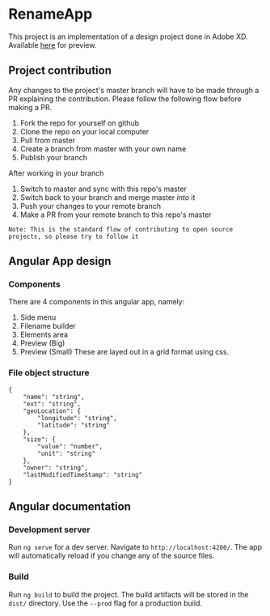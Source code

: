# RenameApp

This project is an implementation of a design project done in Adobe XD.
Available [here](https://xd.adobe.com/view/d5ebd28d-6810-45e1-438a-5a0cc273410c-a3da/) for preview.

## Project contribution
Any changes to the project's master branch will have to be made through a PR explaining the contribution.
Please follow the following flow before making a PR.
1. Fork the repo for yourself on github
2. Clone the repo on your local computer
3. Pull from master
3. Create a branch from master with your own name
4. Publish your branch

After working in your branch
1. Switch to master and sync with this repo's master
2. Switch back to your branch and merge master *into* it
3. Push your changes to your remote branch
4. Make a PR from your remote branch to this repo's master

`Note: This is the standard flow of contributing to open source projects, so please try to follow it`

## Angular App design
### Components
There are 4 components in this angular app, namely:
1. Side menu
2. Filename builder
3. Elements area
4. Preview (Big)
5. Preview (Small)
These are layed out in a grid format using css.
### File object structure
```
{
    "name": "string",
    "ext": "string",
    "geoLocation": {
        "longitude": "string",
        "latitude": "string"
    },
    "size": {
        "value": "number",
        "unit": "string"
    },
    "owner": "string",
    "lastModifiedTimeStamp": "string"
}
```

## Angular documentation
### Development server

Run `ng serve` for a dev server. Navigate to `http://localhost:4200/`. The app will automatically reload if you change any of the source files.

### Build

Run `ng build` to build the project. The build artifacts will be stored in the `dist/` directory. Use the `--prod` flag for a production build.
